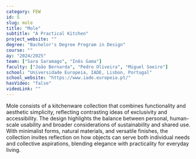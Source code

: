 ```yaml
---
category: FEW
id: 5
slug: mole
title: "Mole"
subtitle: "A Practical Kitchen"
project_website: ""
degree: "Bachelor's Degree Program in Design"
course: ""
ay: "2024/2025"
team: ["Sara Saramago", "Inês Gama"]
faculty: ["João Bernarda", "Pedro Oliveira", "Miguel Soeiro"]
school: "Universidade Europeia, IADE, Lisbon, Portugal"
school_website: "https://www.iade.europeia.pt/"
hasVideo: "false"
videoLink: ""
---
```


Mole consists of a kitchenware collection that combines functionality and aesthetic simplicity, reflecting contrasting ideas of exclusivity and accessibility. The design highlights the balance between personal, human-scale usability and broader considerations of sustainability and shared use. With minimalist forms, natural materials, and versatile finishes, the collection invites reflection on how objects can serve both individual needs and collective aspirations, blending elegance with practicality for everyday living.
